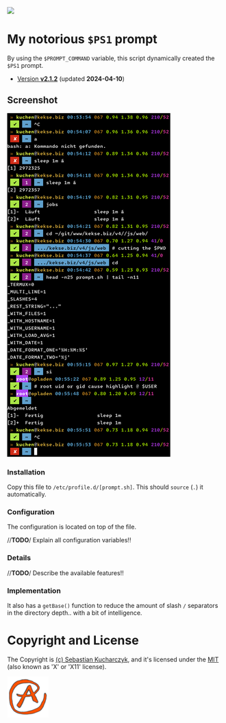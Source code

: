 <img src="https://kekse.biz/github.php?draw&override=github:prompt" />

# My notorious **`$PS1`** prompt
By using the `$PROMPT_COMMAND` variable, this script dynamically created the `$PS1` prompt.

* [Version **v2.1.2**](sh/prompt.sh) (updated **2024-04-10**)

## Screenshot
![$PS1](img/screenshot.png)

### Installation
Copy this file to `/etc/profile.d/[prompt.sh]`. This should `source` (`.`) it automatically.

### Configuration
The configuration is located on top of the file.

//**TODO**/ Explain all configuration variables!!

### Details
//**TODO**/ Describe the available features!!

### Implementation
It also has a `getBase()` function to reduce the amount of slash `/` separators
in the directory depth.. with a bit of intelligence.

# Copyright and License
The Copyright is [(c) Sebastian Kucharczyk](./COPYRIGHT.txt),
and it's licensed under the [MIT](./LICENSE.txt) (also known as 'X' or 'X11' license).

![kekse.biz](favicon.png)

